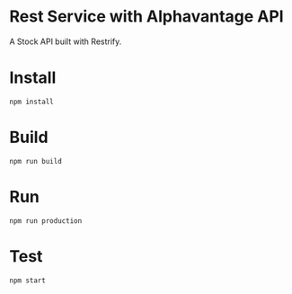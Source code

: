 # Rest Service with Alphavantage API

A Stock API built with Restrify.

# Install

`npm install`

# Build

`npm run build`

# Run

`npm run production`

# Test

`npm start`